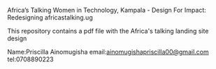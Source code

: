 Africa’s Talking Women in Technology,
Kampala - Design For Impact: Redesigning africastalking.ug

This repository contains a pdf file with the Africa's talking landing site design

Name:Priscilla Ainomugisha
email:ainomugishapriscilla00@gmail.com
tel:0708890223
